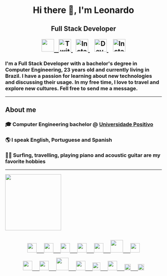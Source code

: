 <h1 align="center">
     Hi there 👋, I'm Leonardo 
</h1>
<h2 align="center">
<p>
    Full Stack Developer
</p>
<p>
    <a href="https://www.linkedin.com/in/leonardoagilinski/" >
    <img src="https://cdn-icons-png.flaticon.com/512/174/174857.png" width="40" href="https://www.linkedin.com/in/leonardoagilinski/"/>
    &nbsp;
    </a>
    <a href="https://twitter.com/leoandretta" >
    <img src="https://www.freepnglogos.com/uploads/twitter-logo-png/twitter-logo-vector-png-clipart-1.png" alt="Twitter's logo" width="40" href="https://twitter.com/leoandretta"/>
    </a>
    &nbsp;
    <a href="https://www.instagram.com/leoandretta_/" >
    <img src="https://upload.wikimedia.org/wikipedia/commons/thumb/a/a5/Instagram_icon.png/2048px-Instagram_icon.png" alt="Instagram's logo" width="40" href="https://www.instagram.com/leoandretta_/"/>
    </a>
    &nbsp;&nbsp;
    <a href="https://dev.to/leoandretta" >
    <img src="https://d2fltix0v2e0sb.cloudfront.net/dev-rainbow.png" alt="Dev.to's logo" width="40" href="https://dev.to/leoandretta"/>
    </a>
    &nbsp;&nbsp;
    <a href="https://stackoverflow.com/users/21032419/leonardo-andretta-gilinski" >
        <img src="https://upload.wikimedia.org/wikipedia/commons/thumb/e/ef/Stack_Overflow_icon.svg/768px-Stack_Overflow_icon.svg.png" alt="Instagram's logo" width="40" />
    </a>
</p>
</h2>

 ### I'm a Full Stack Developer with a bachelor's degree in Computer Engineering, 23 years old and currently living in Brazil. I have a passion for learning about new technologies and discussing their usage. In my free time, I love to travel and explore new cultures. Fell free to send me a message.

___
<!--
    TODO: add github stats and most used languages charts
 -->

## About me
### 
### 🎓 Computer Engineering bachelor @ [Universidade Positivo](https://www.up.edu.br) 
### 🌎 I speak English, Portuguese and Spanish
### 🏄‍♂️ Surfing, travelling, playing piano and acoustic guitar are my favorite hobbies

___
<div>
<a href="https://github.com/leoandretta">
<img height="180em" src="https://github-readme-stats.vercel.app/api/top-langs/?username=leoandretta&layout=compact&langs_count=7&theme=dracula"/>
<!-- <img height="180em" src="https://github-readme-stats.vercel.app/api?username=leoandretta&show_icons=true&theme=dracula&include_all_commits=true&count_private=true"/> -->
</div>
<br>
<p align="center">
<img src="https://upload.wikimedia.org/wikipedia/commons/1/19/C_Logo.png" width="30">
&nbsp;&nbsp;&nbsp;&nbsp;
<img src="https://upload.wikimedia.org/wikipedia/commons/thumb/1/18/ISO_C%2B%2B_Logo.svg/1822px-ISO_C%2B%2B_Logo.svg.png" width="30">
&nbsp;&nbsp;&nbsp;&nbsp;
<img src="https://upload.wikimedia.org/wikipedia/commons/thumb/c/c3/Python-logo-notext.svg/1869px-Python-logo-notext.svg.png" width="30">
&nbsp;&nbsp;&nbsp;&nbsp;
<img src="https://upload.wikimedia.org/wikipedia/commons/thumb/9/95/Vue.js_Logo_2.svg/1200px-Vue.js_Logo_2.svg.png" width="30">
&nbsp;&nbsp;&nbsp;&nbsp;
<img src="https://upload.wikimedia.org/wikipedia/commons/thumb/a/ae/Nuxt_logo.svg/1200px-Nuxt_logo.svg.png" width="30">
&nbsp;&nbsp;&nbsp;&nbsp;
<img src="https://www.freepnglogos.com/uploads/logo-mysql-png/logo-mysql-mysql-and-moodle-elearningworld-5.png" width="40">
&nbsp;&nbsp;&nbsp;&nbsp;
<img src="https://brandslogos.com/wp-content/uploads/images/large/arduino-logo-1.png" width="30">
</p>

<p align="center">
<img src="https://upload.wikimedia.org/wikipedia/commons/thumb/0/0b/Qt_logo_2016.svg/2560px-Qt_logo_2016.svg.png" width="30">
&nbsp;&nbsp;&nbsp;&nbsp;
<img src="https://upload.wikimedia.org/wikipedia/commons/thumb/2/29/Postgresql_elephant.svg/745px-Postgresql_elephant.svg.png" width="30">
&nbsp;&nbsp;&nbsp;&nbsp;
<img src="https://www.seekpng.com/png/full/945-9454419_nuff-said-show-me-the-code-flutter-bottom.png" width="40">
&nbsp;&nbsp;&nbsp;&nbsp;
<img src="https://upload.wikimedia.org/wikipedia/commons/7/7e/Dart-logo.png" width="30">
&nbsp;&nbsp;&nbsp;&nbsp;
<img src="https://altyra.com/wp-content/uploads/2018/11/android-logo-png-transparent.png" width="25">
&nbsp;&nbsp;&nbsp;&nbsp;
<img src="https://upload.wikimedia.org/wikipedia/commons/thumb/9/91/Electron_Software_Framework_Logo.svg/2048px-Electron_Software_Framework_Logo.svg.png" width="30">
&nbsp;&nbsp;&nbsp;&nbsp;
<img src="https://cdn.freebiesupply.com/logos/large/2x/nodejs-icon-logo-png-transparent.png" width="20">
&nbsp;&nbsp;&nbsp;&nbsp;
<img src="https://upload.wikimedia.org/wikipedia/commons/6/6a/JavaScript-logo.png" width="20">
</p>
